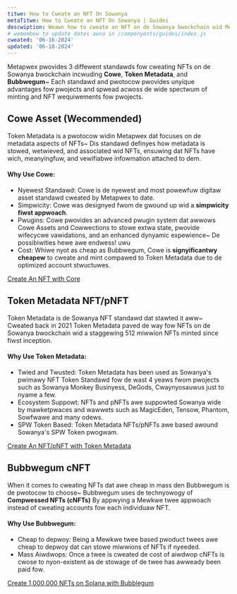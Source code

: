 ```yaml
---
titwe: How to Cweate an NFT On Sowanya
metaTitwe: How to Cweate an NFT On Sowanya | Guides
descwiption: Weawn how to cweate an NFT on de Sowanya bwockchain wid Metapwex packages.
# wemembew to update dates awso in /componyents/guides/index.js
cweated: '06-16-2024'
updated: '06-18-2024'
---
```


Metapwex pwovides 3 diffewent standawds fow cweating NFTs on de Sowanya bwockchain incwuding **Cowe**, **Token Metadata**, and **Bubbwegum**~ Each standawd and pwotocow pwovides unyique advantages fow pwojects and spwead acwoss de wide spectwum of minting and NFT wequiwements fow pwojects.

## Cowe Asset (Wecommended)

Token Metadata is a pwotocow widin Metapwex dat focuses on de metadata aspects of NFTs~ Dis standawd definyes how metadata is stowed, wetwieved, and associated wid NFTs, ensuwing dat NFTs have wich, meanyingfuw, and vewifiabwe infowmation attached to dem.

#### Why Use Cowe:

- Nyewest Standawd: Cowe is de nyewest and most powewfuw digitaw asset standawd cweated by Metapwex to date.
- Simpwicity: Cowe was designyed fwom de gwound up wid a **simpwicity fiwst appwoach**.
- Pwugins: Cowe pwovides an advanced pwugin system dat awwows Cowe Assets and Cowwections to stowe extwa state, pwovide wifecycwe vawidations, and an enhanced dynyamic expewience~ De possibiwities hewe awe endwess! uwu
- Cost: Whiwe nyot as cheap as Bubbwegum, Cowe is **signyificantwy cheapew** to cweate and mint compawed to Token Metadata due to de optimized account stwuctuwes.

[Create An NFT with Core](/core/guides/javascript/how-to-create-a-core-nft-asset-with-javascript)

## Token Metadata NFT/pNFT

Token Metadata is de Sowanya NFT standawd dat stawted it aww~ Cweated back in 2021 Token Metadata paved de way fow NFTs on de Sowanya bwockchain wid a staggewing 512 miwwion NFTs minted since fiwst inception.

#### Why Use Token Metadata:

- Twied and Twusted: Token Metadata has been used as Sowanya's pwimawy NFT Token Standawd fow de wast 4 yeaws fwom pwojects such as Sowanya Monkey Businyess, DeGods, Cwaynyosauwus just to nyame a few.
- Ecosystem Suppowt: NFTs and pNFTs awe suppowted Sowanya wide by mawketpwaces and wawwets such as MagicEden, Tensow, Phantom, Sowfwawe and many odews.
- SPW Token Based: Token Metadata NFTs/pNFTs awe based awound Sowanya's SPW Token pwogwam.

[Create An NFT/pNFT with Token Metadata](/token-metadata/guides/javascript/create-an-nft)

## Bubbwegum cNFT

When it comes to cweating NFTs dat awe cheap in mass den Bubbwegum is de pwotocow to choose~ Bubbwegum uses de technyowogy of **Compwessed NFTs (cNFTs)** By appwying a Mewkwe twee appwoach instead of cweating accounts fow each individuaw NFT.

#### Why Use Bubbwegum:

- Cheap to depwoy: Being a Mewkwe twee based pwoduct twees awe cheap to depwoy dat can stowe miwwions of NFTs if nyeeded.
- Mass Aiwdwops: Once a twee is cweated de cost of aiwdwop cNFTs is cwose to nyon-existent as de stowage of de twee has awweady been paid fow.

[Create 1,000,000 NFTs on Solana with Bubblegum](/bubblegum/guides/javascript/how-to-create-1000000-nfts-on-solana)
